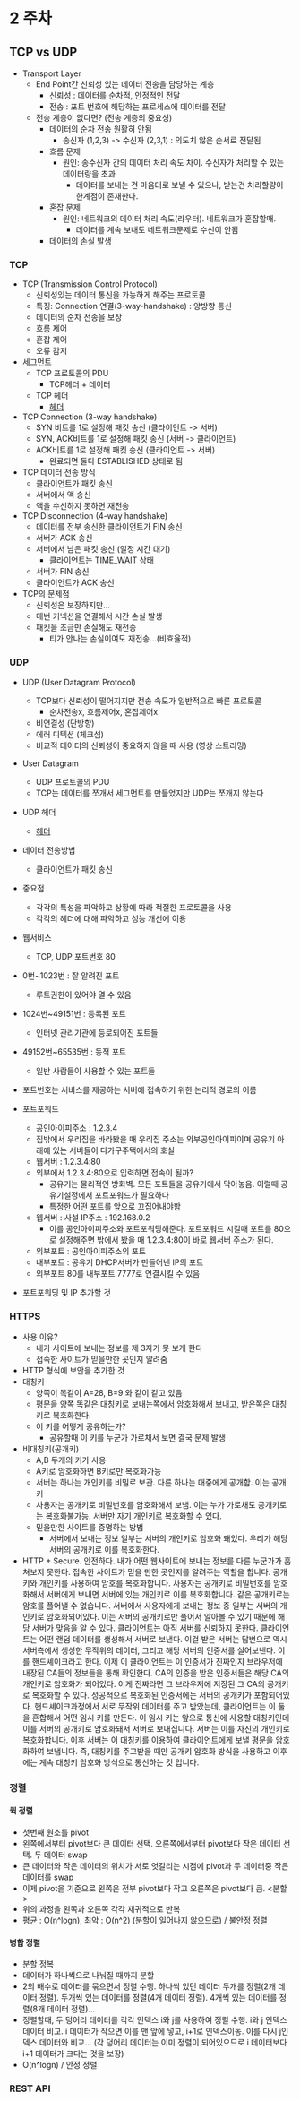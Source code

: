 # 2 주차

## TCP vs UDP

- Transport Layer
    - End Point간 신뢰성 있는 데이터 전송을 담당하는 계층
        - 신뢰성 : 데이터를 순차적, 안정적인 전달
        - 전송 : 포트 번호에 해당하는 프로세스에 데이터를 전달
    - 전송 계층이 없다면? (전송 계층의 중요성)
        - 데이터의 순차 전송 원활히 안됨
            - 송신자 (1,2,3) -> 수신자 (2,3,1) : 의도치 않은 순서로 전달됨
        - 흐름 문제
            - 원인: 송수신자 간의 데이터 처리 속도 차이. 수신자가 처리할 수 있는 데이터량을 초과
                - 데이터를 보내는 건 마음대로 보낼 수 있으나, 받는건 처리할량이 한계점이 존재한다.
        - 혼잡 문제
            - 원인: 네트워크의 데이터 처리 속도(라우터). 네트워크가 혼잡할때.
                - 데이터를 계속 보내도 네트워크문제로 수신이 안됨
        - 데이터의 손실 발생
### TCP
- TCP (Transmission Control Protocol)
    - 신뢰성있는 데이터 통신을 가능하게 해주는 프로토콜
    - 특징: Connection 연결(3-way-handshake) : 양방향 통신
    - 데이터의 순차 전송을 보장
    - 흐름 제어
    - 혼잡 제어
    - 오류 감지
- 세그먼트
    - TCP 프로토콜의 PDU
        - TCP헤더 + 데이터
    - TCP 헤더
        - [헤더](https://www.google.com/search?q=tcp+%ED%97%A4%EB%8D%94&rlz=1C5CHFA_enKR943KR944&sxsrf=ALeKk001bFuUiodlRC28E5WGR9umpmf9tg:1616345411927&source=lnms&tbm=isch&sa=X&ved=2ahUKEwjJwPLw68HvAhWWHHAKHbB0CLkQ_AUoAXoECAEQAw&biw=1440&bih=789#imgrc=l5krlQEyPRCBLM)
- TCP Connection (3-way handshake)
    - SYN 비트를 1로 설정해 패킷 송신 (클라이언트 -> 서버)
    - SYN, ACK비트를 1로 설정해 패킷 송신 (서버 -> 클라이언트)
    - ACK비트를 1로 설정해 패킷 송신 (클라이언트 -> 서버)
        - 완료되면 둘다 ESTABLISHED 상태로 됨
- TCP 데이터 전송 방식
    - 클라이언트가 패킷 송신
    - 서버에서 액 송신
    - 액을 수신하지 못하면 재전송
- TCP Disconnection (4-way handshake)
    - 데이터를 전부 송신한 클라이언트가 FIN 송신
    - 서버가 ACK 송신
    - 서버에서 남은 패킷 송신 (일정 시간 대기)
        - 클라이언트는 TIME_WAIT 상태
    - 서버가 FIN 송신
    - 클라이언트가 ACK 송신
- TCP의 문제점
    - 신뢰성은 보장하지만...
    - 매번 커넥션을 연결해서 시간 손실 발생
    - 패킷을 조금만 손실해도 재전송
        - 티가 안나는 손실이여도 재전송...(비효율적)
### UDP
- UDP (User Datagram Protocol)
    - TCP보다 신뢰성이 떨어지지만 전송 속도가 일반적으로 빠른 프로토콜
        - 순차전송x, 흐름제어x, 혼잡제어x
    - 비연결성 (단방향) 
    - 에러 디텍션 (체크섬)
    - 비교적 데이터의 신뢰성이 중요하지 않을 때 사용 (영상 스트리밍)
- User Datagram
    - UDP 프로토콜의 PDU
    - TCP는 데이터를 쪼개서 세그먼트를 만들었지만 UDP는 쪼개지 않는다
- UDP 헤더
    - [헤더](https://www.google.com/search?q=udp+%ED%97%A4%EB%8D%94&tbm=isch&ved=2ahUKEwjsyunx68HvAhUBNaYKHTPQAz0Q2-cCegQIABAA&oq=udp+%ED%97%A4%EB%8D%94&gs_lcp=CgNpbWcQAzICCAAyBAgAEBgyBAgAEBg6CAgAEAcQBRAeUIqHAljLoAJgoaICaARwAHgAgAHRAYgBsAqSAQUwLjkuMZgBAKABAaoBC2d3cy13aXotaW1nwAEB&sclient=img&ei=RXlXYKyUNYHqmAWzoI_oAw&bih=789&biw=1440&rlz=1C5CHFA_enKR943KR944#imgrc=4uDzXVSY-Zu9vM)
- 데이터 전송방법
    - 클라이언트가 패킷 송신
- 중요점
    - 각각의 특성을 파악하고 상황에 따라 적절한 프로토콜을 사용
    - 각각의 헤더에 대해 파악하고 성능 개선에 이용
- 웹서비스
    - TCP, UDP 포트번호 80
- 0번~1023번 : 잘 알려진 포트
    - 루트권한이 있어야 열 수 있음
- 1024번~49151번 : 등록된 포트
    - 인터넷 관리기관에 등로되어진 포트들
- 49152번~65535번 : 동적 포트
    - 일반 사람들이 사용할 수 있는 포트들
- 포트번호는 서비스를 제공하는 서버에 접속하기 위한 논리적 경로의 이름
- 포트포워드
    - 공인아이피주소 : 1.2.3.4
    - 집밖에서 우리집을 바라봤을 때 우리집 주소는 외부공인아이피이며 공유기 아래에 있는 서버들이 다가구주택에서의 호실
    - 웹서버 : 1.2.3.4:80
    - 외부에서 1.2.3.4:80으로 입력하면 접속이 될까?
        - 공유기는 물리적인 방화벽. 모든 포트들을 공유기에서 막아놓음. 이럴때 공유기설정에서 포트포워드가 필요하다
        - 특정한 어떤 포트를 앞으로 끄집어내야함
    - 웹서버 : 사설 IP주소 : 192.168.0.2
        - 이를 공인아이피주소와 포트포워딩해준다. 포트포워드 시킬때 포트를 80으로 설정해주면 밖에서 봤을 때 1.2.3.4:80이 바로 웹서버 주소가 된다.
    - 외부포트 : 공인아이피주소의 포트
    - 내부포트 : 공유기 DHCP서버가 만들어낸 IP의 포트
    - 외부포트 80를 내부포트 7777로 연결시킬 수 있음

- 포트포워딩 및 IP 추가할 것

### HTTPS
- 사용 이유?
    - 내가 사이트에 보내는 정보를 제 3자가 못 보게 한다
    - 접속한 사이트가 믿을만한 곳인지 알려줌
- HTTP 형식에 보안을 추가한 것
- 대칭키
    - 양쪽이 똑같이 A=28, B=9 와 같이 같고 있음
    - 평문을 양쪽 똑같은 대칭키로 보내는쪽에서 암호화해서 보내고, 받은쪽은 대칭키로 복호화한다.
    - 이 키를 어떻게 공유하는가?
        - 공유할때 이 키를 누군가 가로채서 보면 결국 문제 발생
- 비대칭키(공개키)
    - A,B 두개의 키가 사용
    - A키로 암호화하면 B키로만 복호화가능
    - 서버는 하나는 개인키를 비밀로 보관. 다른 하나는 대중에게 공개함. 이는 공개키
    - 사용자는 공개키로 비밀번호를 암호화해서 보냄. 이는 누가 가로채도 공개키로는 복호화불가능. 서버만 자기 개인키로 복호화할 수 있다.
    - 믿을만한 사이트를 증명하는 방법
        - 서버에서 보내는 정보 일부는 서버의 개인키로 암호화 돼있다. 우리가 해당 서버의 공개키로 이를 복호화한다.
- HTTP + Secure. 안전하다. 내가 어떤 웹사이트에 보내는 정보를 다른 누군가가 훔쳐보지 못한다. 접속한 사이트가 믿을 만한 곳인지를 알려주는 역할을 합니다. 공개키와 개인키를 사용하여 암호를 복호화합니다. 사용자는 공개키로 비밀번호를 암호화해서 서버에게 보내면 서버에 있는 개인키로 이를 복호화합니다. 같은 공개키로는 암호를 풀어낼 수 없습니다. 서버에서 사용자에게 보내는 정보 중 일부는 서버의 개인키로 암호화되어있다. 이는 서버의 공개키로만 풀어서 알아볼 수 있기 때문에 해당 서버가 맞음을 알 수 있다. 클라이언트는 아직 서버를 신뢰하지 못한다. 클라이언트는 어떤 랜덤 데이터를 생성해서 서버로 보낸다. 이걸 받은 서버는 답변으로 역시 서버측에서 생성한 무작위의 데이터, 그리고 해당 서버의 인증서를 실어보낸다. 이를 핸드셰이크라고 한다. 이제 이 클라이언트는 이 인증서가 진짜인지 브라우저에 내장된 CA들의 정보들을 통해 확인한다. CA의 인증을 받은 인증서들은 해당 CA의 개인키로 암호화가 되어있다. 이게 진짜라면 그 브라우저에 저장된 그 CA의 공개키로 복호화할 수 있다. 성공적으로 복호화된 인증서에는 서버의 공개키가 포함되어있다. 핸드셰이크과정에서 서로 무작위 데이터를 주고 받았는데, 클라이언트는 이 둘을 혼합해서 어떤 임시 키를 만든다. 이 임시 키는 앞으로 통신에 사용할 대칭키인데 이를 서버의 공개키로 암호화돼서 서버로 보내집니다. 서버는 이를 자신의 개인키로 복호화합니다. 이후 서버는 이 대칭키를 이용하여 클라이언트에게 보낼 평문을 암호화하여 보냅니다. 즉, 대칭키를 주고받을 때만 공개키 암호화 방식을 사용하고 이후에는 계속 대칭키 암호화 방식으로 통신하는 것 입니다.

### 정렬
#### 퀵 정렬
- 첫번째 원소를 pivot
- 왼쪽에서부터 pivot보다 큰 데이터 선택. 오른쪽에서부터 pivot보다 작은 데이터 선택. 두 데이터 swap
- 큰 데이터와 작은 데이터의 위치가 서로 엇갈리는 시점에 pivot과 두 데이터중 작은 데이터를 swap
- 이제 pivot을 기준으로 왼쪽은 전부 pivot보다 작고 오른쪽은 pivot보다 큼. <분할>
- 위의 과정을 왼쪽과 오른쪽 각각 재귀적으로 반복
- 평균 : O(n^logn), 최악 : O(n^2) (분할이 일어나지 않으므로) / 불안정 정렬

#### 병합 정렬
- 분할 정복
- 데이터가 하나씩으로 나눠질 때까지 분할
- 2의 배수로 데이터를 묶으면서 정렬 수행. 하나씩 있던 데이터 두개를 정렬(2개 데이터 정렬). 두개씩 있는 데이터를 정렬(4개 데이터 정렬). 4개씩 있는 데이터를 정렬(8개 데이터 정렬)...
- 정렬할때, 두 덩어리 데이터를 각각 인덱스 i와 j를 사용하여 정렬 수행. i와 j 인덱스 데이터 비교. i 데이터가 작으면 이를 맨 앞에 넣고, i+1로 인덱스이동. 이를 다시 j인덱스 데이터와 비교... (각 덩어리 데이터는 이미 정렬이 되어있으므로 i 데이터보다 i+1 데이터가 크다는 것을 보장)
- O(n^logn) / 안정 정렬

### REST API
